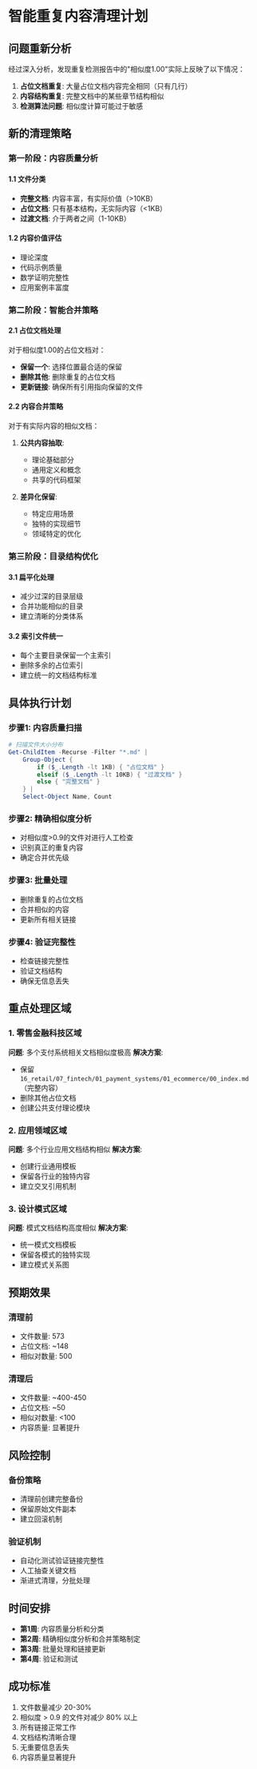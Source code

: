 # 智能重复内容清理计划

## 问题重新分析

经过深入分析，发现重复检测报告中的"相似度1.00"实际上反映了以下情况：

1. **占位文档重复**: 大量占位文档内容完全相同（只有几行）
2. **内容结构重复**: 完整文档中的某些章节结构相似
3. **检测算法问题**: 相似度计算可能过于敏感

## 新的清理策略

### 第一阶段：内容质量分析

#### 1.1 文件分类

- **完整文档**: 内容丰富，有实际价值（>10KB）
- **占位文档**: 只有基本结构，无实际内容（<1KB）
- **过渡文档**: 介于两者之间（1-10KB）

#### 1.2 内容价值评估

- 理论深度
- 代码示例质量
- 数学证明完整性
- 应用案例丰富度

### 第二阶段：智能合并策略

#### 2.1 占位文档处理

对于相似度1.00的占位文档对：

- **保留一个**: 选择位置最合适的保留
- **删除其他**: 删除重复的占位文档
- **更新链接**: 确保所有引用指向保留的文件

#### 2.2 内容合并策略

对于有实际内容的相似文档：

1. **公共内容抽取**:
   - 理论基础部分
   - 通用定义和概念
   - 共享的代码框架

2. **差异化保留**:
   - 特定应用场景
   - 独特的实现细节
   - 领域特定的优化

### 第三阶段：目录结构优化

#### 3.1 扁平化处理

- 减少过深的目录层级
- 合并功能相似的目录
- 建立清晰的分类体系

#### 3.2 索引文件统一

- 每个主要目录保留一个主索引
- 删除多余的占位索引
- 建立统一的文档结构标准

## 具体执行计划

### 步骤1: 内容质量扫描

```powershell
# 扫描文件大小分布
Get-ChildItem -Recurse -Filter "*.md" | 
    Group-Object { 
        if ($_.Length -lt 1KB) { "占位文档" }
        elseif ($_.Length -lt 10KB) { "过渡文档" }
        else { "完整文档" }
    } | 
    Select-Object Name, Count
```

### 步骤2: 精确相似度分析

- 对相似度>0.9的文件对进行人工检查
- 识别真正的重复内容
- 确定合并优先级

### 步骤3: 批量处理

- 删除重复的占位文档
- 合并相似的内容
- 更新所有相关链接

### 步骤4: 验证完整性

- 检查链接完整性
- 验证文档结构
- 确保无信息丢失

## 重点处理区域

### 1. 零售金融科技区域

**问题**: 多个支付系统相关文档相似度极高
**解决方案**:

- 保留 `16_retail/07_fintech/01_payment_systems/01_ecommerce/00_index.md`（完整内容）
- 删除其他占位文档
- 创建公共支付理论模块

### 2. 应用领域区域

**问题**: 多个行业应用文档结构相似
**解决方案**:

- 创建行业通用模板
- 保留各行业的独特内容
- 建立交叉引用机制

### 3. 设计模式区域

**问题**: 模式文档结构高度相似
**解决方案**:

- 统一模式文档模板
- 保留各模式的独特实现
- 建立模式关系图

## 预期效果

### 清理前

- 文件数量: 573
- 占位文档: ~148
- 相似对数量: 500

### 清理后

- 文件数量: ~400-450
- 占位文档: ~50
- 相似对数量: <100
- 内容质量: 显著提升

## 风险控制

### 备份策略

- 清理前创建完整备份
- 保留原始文件副本
- 建立回滚机制

### 验证机制

- 自动化测试验证链接完整性
- 人工抽查关键文档
- 渐进式清理，分批处理

## 时间安排

- **第1周**: 内容质量分析和分类
- **第2周**: 精确相似度分析和合并策略制定
- **第3周**: 批量处理和链接更新
- **第4周**: 验证和测试

## 成功标准

1. 文件数量减少 20-30%
2. 相似度 > 0.9 的文件对减少 80% 以上
3. 所有链接正常工作
4. 文档结构清晰合理
5. 无重要信息丢失
6. 内容质量显著提升

